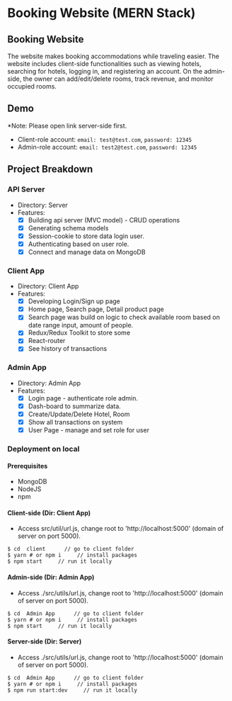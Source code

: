 # Booking Website (MERN Stack)

## Booking Website

The website makes booking accommodations while traveling easier. The website includes client-side functionalities such as viewing hotels, searching for hotels, logging in, and registering an account. On the admin-side, the owner can add/edit/delete rooms, track revenue, and monitor occupied rooms.

## Demo

\*Note: Please open link server-side first.

- Client-role account: `email: test@test.com`, `password: 12345`
- Admin-role account: `email: test2@test.com`, `password: 12345`

## Project Breakdown

### API Server

- Directory: Server
- Features:
  - [x] Building api server (MVC model) - CRUD operations
  - [x] Generating schema models
  - [x] Session-cookie to store data login user.
  - [x] Authenticating based on user role.
  - [x] Connect and manage data on MongoDB

### Client App

- Directory: Client App
- Features:
  - [x] Developing Login/Sign up page
  - [x] Home page, Search page, Detail product page
  - [x] Search page was build on logic to check available room based on date range input, amount of people.
  - [x] Redux/Redux Toolkit to store some
  - [x] React-router
  - [x] See history of transactions

### Admin App

- Directory: Admin App
- Features:
  - [x] Login page - authenticate role admin.
  - [x] Dash-board to summarize data.
  - [x] Create/Update/Delete Hotel, Room
  - [x] Show all transactions on system
  - [x] User Page - manage and set role for user

### Deployment on local

#### Prerequisites

- MongoDB
- NodeJS
- npm

#### Client-side (Dir: Client App)

- Access src/util/url.js, change root to 'http://localhost:5000' (domain of server on port 5000).

```
$ cd  client      // go to client folder
$ yarn # or npm i     // install packages
$ npm start     // run it locally
```

#### Admin-side (Dir: Admin App)

- Access ./src/utils/url.js, change root to 'http://localhost:5000' (domain of server on port 5000).

```
$ cd  Admin App      // go to client folder
$ yarn # or npm i     // install packages
$ npm start     // run it locally
```

#### Server-side (Dir: Server)

- Access ./src/utils/url.js, change root to 'http://localhost:5000' (domain of server on port 5000).

```
$ cd  Admin App      // go to client folder
$ yarn # or npm i     // install packages
$ npm run start:dev     // run it locally
```
